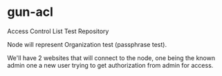 # gun-acl
Access Control List Test Repository

Node will represent Organization test (passphrase test).

We'll have 2 websites that will connect to the node, one being the known admin
one a new user trying to get authorization from admin for access.
